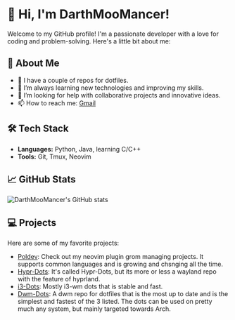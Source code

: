 # 👋 Hi, I'm DarthMooMancer!

Welcome to my GitHub profile! I'm a passionate developer with a love for coding and problem-solving. Here's a little bit about me:

## 🌟 About Me

- 🔭 I have a couple of repos for dotfiles.
- 🌱 I’m always learning new technologies and improving my skills.
- 🤔 I’m looking for help with collaborative projects and innovative ideas.
- 📫 How to reach me: [Gmail](Haynes.a467gmail.com)

## 🛠 Tech Stack

- **Languages:** Python, Java, learning C/C++
- **Tools:** Git, Tmux, Neovim

## 📈 GitHub Stats

![DarthMooMancer's GitHub stats](https://github-readme-stats.vercel.app/api?username=DarthMooMancer&show_icons=true&theme=radical)

## 💻 Projects

Here are some of my favorite projects:

- [Poldev](https://github.com/DarthMooMancer/Polydev.git): Check out my neovim plugin grom managing projects. It supports common languages and is growing and chsnging all the time.
- [Hypr-Dots](https://github.com/DarthMooMancer/Hypr-Dots.git): It's called Hypr-Dots, but its more or less a wayland repo with the feature of hyprland.
- [i3-Dots](https://github.com/DarthMooMancer/i3-Dots.git): Mostly i3-wm dots that is stable and fast.
- [Dwm-Dots](https://github.com/DarthMooMancer/Dwm-Dots.git): A dwm repo for dotfiles that is the most up to date and is the simplest and fastest of the 3 listed. The dots can be used on pretty much any system, but mainly targeted towards Arch.
